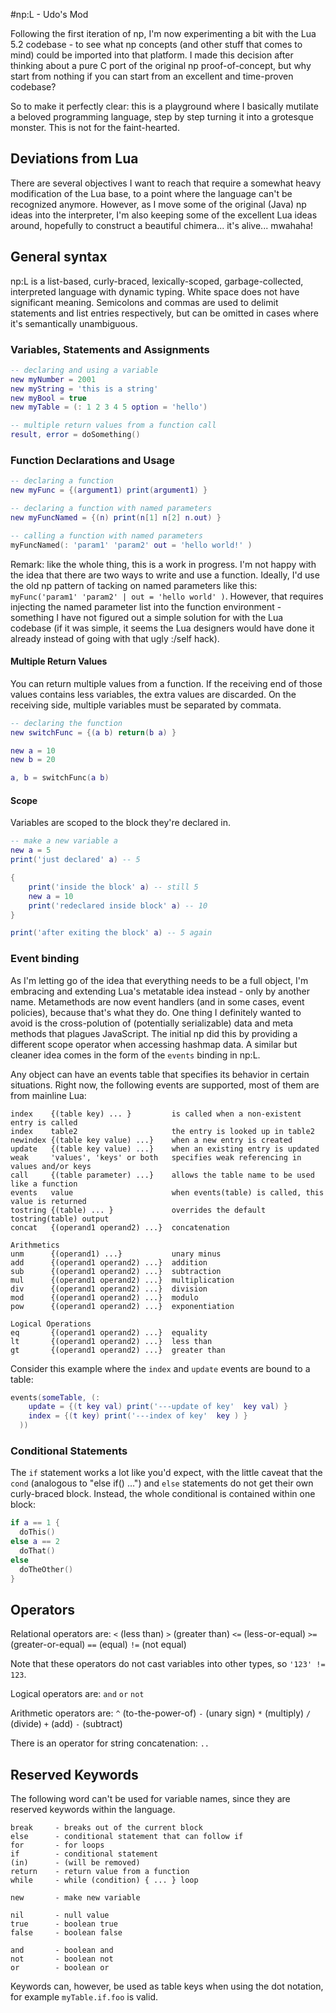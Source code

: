#np:L - Udo's Mod

Following the first iteration of np, I'm now experimenting a bit with the Lua 5.2 codebase - to see what np concepts (and other stuff that comes to mind) could be imported into that platform. I made this decision after thinking about a pure C port of the original np proof-of-concept, but why start from nothing if you can start from an excellent and time-proven codebase?

So to make it perfectly clear: this is a playground where I basically mutilate a beloved programming language, step by step turning it into a grotesque monster. This is not for the faint-hearted.

## Deviations from Lua

There are several objectives I want to reach that require a somewhat heavy modification of the Lua base, to a point where the language can't be recognized anymore. However, as I move some of the original (Java) np ideas into the interpreter, I'm also keeping some of the excellent Lua ideas around, hopefully to construct a beautiful chimera... it's alive... mwahaha!

## General syntax

np:L is a list-based, curly-braced, lexically-scoped, garbage-collected, interpreted language with dynamic typing. White space does not have significant meaning. Semicolons and commas are used to delimit statements and list entries respectively, but can be omitted in cases where it's semantically unambiguous.

### Variables, Statements and Assignments

```Lua
-- declaring and using a variable
new myNumber = 2001
new myString = 'this is a string'
new myBool = true
new myTable = (: 1 2 3 4 5 option = 'hello')

-- multiple return values from a function call
result, error = doSomething()
```

### Function Declarations and Usage

```Lua
-- declaring a function
new myFunc = {(argument1) print(argument1) }

-- declaring a function with named parameters
new myFuncNamed = {(n) print(n[1] n[2] n.out) }

-- calling a function with named parameters 
myFuncNamed(: 'param1' 'param2' out = 'hello world!' )
```

Remark: like the whole thing, this is a work in progress. I'm not happy with the idea that there are two ways to write and use a function. Ideally, I'd use the old np pattern of tacking on named parameters like this: `myFunc('param1' 'param2' | out = 'hello world' )`. However, that requires injecting the named parameter list into the function environment - something I have not figured out a simple solution for with the Lua codebase (if it was simple, it seems the Lua designers would have done it already instead of going with that ugly :/self hack).

#### Multiple Return Values

You can return multiple values from a function. If the receiving end of those values contains less variables, the extra values are discarded. On the receiving side, multiple variables must be separated by commata.

```Lua
-- declaring the function
new switchFunc = {(a b) return(b a) }

new a = 10
new b = 20

a, b = switchFunc(a b)
```

#### Scope

Variables are scoped to the block they're declared in.

```Lua
-- make a new variable a
new a = 5
print('just declared' a) -- 5

{
	print('inside the block' a) -- still 5
	new a = 10
	print('redeclared inside block' a) -- 10
}

print('after exiting the block' a) -- 5 again
```

### Event binding

As I'm letting go of the idea that everything needs to be a full object, I'm embracing and extending Lua's metatable idea instead - only by another name. Metamethods are now event handlers (and in some cases, event policies), because that's what they do. One thing I definitely wanted to avoid is the cross-polution of (potentially serializable) data and meta methods that plagues JavaScript. The initial np did this by providing a different scope operator when accessing hashmap data. A similar but cleaner idea comes in the form of the `events` binding in np:L. 

Any object can have an events table that specifies its behavior in certain situations. Right now, the following events are supported, most of them are from mainline Lua:

````
index    {(table key) ... }         is called when a non-existent entry is called
index    table2                     the entry is looked up in table2
newindex {(table key value) ...}    when a new entry is created
update   {(table key value) ...}    when an existing entry is updated
weak     'values', 'keys' or both   specifies weak referencing in values and/or keys
call     {(table parameter) ...}    allows the table name to be used like a function
events   value                      when events(table) is called, this value is returned
tostring {(table) ... }             overrides the default tostring(table) output
concat   {(operand1 operand2) ...}  concatenation

Arithmetics
unm      {(operand1) ...}           unary minus
add      {(operand1 operand2) ...}  addition
sub      {(operand1 operand2) ...}  subtraction
mul      {(operand1 operand2) ...}  multiplication
div      {(operand1 operand2) ...}  division
mod      {(operand1 operand2) ...}  modulo
pow      {(operand1 operand2) ...}  exponentiation

Logical Operations
eq       {(operand1 operand2) ...}  equality
lt       {(operand1 operand2) ...}  less than
gt       {(operand1 operand2) ...}  greater than
````

Consider this example where the `index` and `update` events are bound to a table:

```Lua
events(someTable, (: 
	update = {(t key val) print('---update of key'  key val) }
	index = {(t key) print('---index of key'  key ) }
  ))
```

### Conditional Statements

The `if` statement works a lot like you'd expect, with the little caveat that the `cond` (analogous to "else if() ...") and `else` statements do not get their own curly-braced block. Instead, the whole conditional is contained within one block:

```Lua
if a == 1 {
  doThis()
else a == 2
  doThat()
else
  doTheOther()
}
```

## Operators

Relational operators are: `<` (less than) `>` (greater than) `<=` (less-or-equal) `>=` (greater-or-equal) `==` (equal) `!=` (not equal)

Note that these operators do not cast variables into other types, so `'123' != 123`.

Logical operators are: `and` `or` `not`

Arithmetic operators are: `^` (to-the-power-of) `-` (unary sign) `*` (multiply) `/` (divide) `+` (add) `-` (subtract) 

There is an operator for string concatenation: `..`

## Reserved Keywords

The following word can't be used for variable names, since they are reserved keywords within the language.

```
break     - breaks out of the current block
else      - conditional statement that can follow if
for       - for loops
if        - conditional statement
(in)      - (will be removed)
return    - return value from a function
while     - while (condition) { ... } loop

new       - make new variable

nil       - null value
true      - boolean true
false     - boolean false

and       - boolean and
not       - boolean not
or        - boolean or
```

Keywords can, however, be used as table keys when using the dot notation, for example `myTable.if.foo` is valid.






